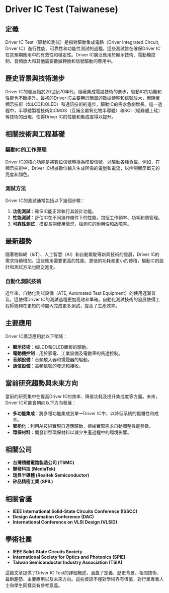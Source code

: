 # Driver IC Test (Taiwanese)

## 定義

Driver IC Test（驅動IC測試）是指對驅動集成電路（Driver Integrated Circuit, Driver IC）進行性能、可靠性和功能性測試的過程。這些測試旨在確保Driver IC在其預期應用中的有效性和穩定性。Driver IC廣泛應用於顯示技術、電動機控制、音頻放大和其他需要數據轉換和信號驅動的應用中。

## 歷史背景與技術進步

Driver IC的發展始於20世紀70年代，隨著集成電路技術的進步，驅動IC的功能和性能也不斷提升。最初的Driver IC主要用於簡單的數據傳輸和信號放大，但隨著顯示技術（如LCD和OLED）和通訊技術的進步，驅動IC的需求急劇增長。這一過程中，半導體製程技術如CMOS（互補金屬氧化物半導體）和SOI（絕緣體上硅）等技術的出現，使得Driver IC的性能和集成度得以提升。

## 相關技術與工程基礎

### 驅動IC的工作原理

Driver IC的核心功能是將數位信號轉換為模擬信號，以驅動各種負載。例如，在顯示技術中，Driver IC根據數位輸入生成所需的電壓和電流，以控制顯示單元的亮度和顏色。

### 測試方法

Driver IC的測試通常包括以下幾個步驟：

1. **功能測試**：確保IC能正常執行其設計功能。
2. **性能測試**：評估IC在不同操作條件下的性能，包括工作頻率、功耗和熱管理。
3. **可靠性測試**：模擬長期使用情況，檢測IC的耐用性和故障率。

## 最新趨勢

隨著物聯網（IoT）、人工智慧（AI）和自動駕駛等新興技術的發展，Driver IC的需求持續增加。這些應用需要更高的性能、更低的功耗和更小的體積，驅動IC的設計和測試方法也隨之進化。

### 自動化測試技術

近年來，自動化測試設備（ATE, Automated Test Equipment）的使用逐漸普及，這使得Driver IC的測試過程更加高效和準確。自動化測試技術的發展使得工程師能夠在更短的時間內完成更多測試，提高了生產效率。

## 主要應用

Driver IC廣泛應用於以下領域：

- **顯示技術**：如LCD和OLED面板的驅動。
- **電動機控制**：用於家電、工業設備及電動車的馬達控制。
- **音頻設備**：音頻放大器和揚聲器的驅動。
- **通信設備**：高頻信號的發送和接收。

## 當前研究趨勢與未來方向

當前的研究集中在提高Driver IC的效率、降低功耗及提升集成度等方面。未來，Driver IC可能會朝向以下方向發展：

- **多功能集成**：將多種功能集成到單一Driver IC中，以降低系統的複雜性和成本。
- **智能化**：利用AI技術實現自適應驅動，根據實際需求自動調整性能參數。
- **環保材料**：開發新型環保材料以減少生產過程中的環境影響。

## 相關公司

- **台灣積體電路製造公司 (TSMC)**
- **聯發科技 (MediaTek)**
- **瑞昱半導體 (Realtek Semiconductor)**
- **矽品精密工業 (SPIL)**

## 相關會議

- **IEEE International Solid-State Circuits Conference (ISSCC)**
- **Design Automation Conference (DAC)**
- **International Conference on VLSI Design (VLSID)**

## 學術社團

- **IEEE Solid-State Circuits Society**
- **International Society for Optics and Photonics (SPIE)**
- **Taiwan Semiconductor Industry Association (TSIA)**

這篇文章提供了Driver IC Test的詳細概述，涵蓋了定義、歷史背景、相關技術、最新趨勢、主要應用以及未來方向。這些資訊不僅對學術界有價值，對行業專業人士和學生同樣具有參考意義。